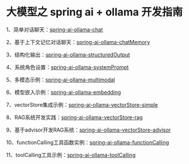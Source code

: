 
# **大模型之 spring ai + ollama 开发指南**

1、简单对话聊天：[spring-ai-ollama-chat](spring-ai-ollama-chat)

2、基于上下文记忆对话聊天：[spring-ai-ollama-chatMemory](spring-ai-ollama-chatMemory)

3、结构化输出：[spring-ai-ollama-structuredOutput](spring-ai-ollama-structuredOutput)

4、系统角色设置：[spring-ai-ollama-systemPrompt](spring-ai-ollama-systemPrompt)

5、多模态示例：[spring-ai-ollama-multimodal](spring-ai-ollama-multimodal)

6、模型嵌入示例：[spring-ai-ollama-embedding](spring-ai-ollama-embedding)

7、vectorStore集成示例：[spring-ai-ollama-vectorStore-simple](spring-ai-ollama-vectorStore-simple)

8、RAG系统开发实践：[spring-ai-ollama-vectorStore-rag](spring-ai-ollama-vectorStore-rag)

9、基于advisor开发RAG系统：[spring-ai-ollama-vectorStore-advisor](spring-ai-ollama-vectorStore-advisor)

10、functionCalling工具函数实例：[spring-ai-ollama-functionCalling](spring-ai-ollama-functionCalling)

11、toolCalling工具示例：[spring-ai-ollama-toolCalling](spring-ai-ollama-toolCalling)
